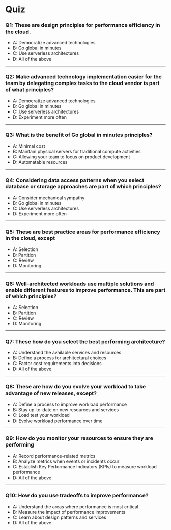 # Quiz

### Q1: These are design principles for performance efficiency in the cloud.
- A: Democratize advanced technologies
- B: Go global in minutes
- C: Use serverless architectures
- D: All of the above
---

### Q2: Make advanced technology implementation easier for the team by delegating complex tasks to the cloud vendor is part of what principles?
- A: Democratize advanced technologies
- B: Go global in minutes
- C: Use serverless architectures
- D: Experiment more often
---

### Q3: What is the benefit of Go global in minutes principles?
- A: Minimal cost
- B: Maintain physical servers for traditional compute activities
- C: Allowing your team to focus on product development 
- D: Automatable resources
---

### Q4: Considering data access patterns when you select database or storage approaches are part of which principles?
- A: Consider mechanical sympathy
- B: Go global in minutes
- C: Use serverless architectures
- D: Experiment more often
---

### Q5: These are best practice areas for performance efficiency in the cloud, except
- A: Selection
- B: Partition
- C: Review
- D: Monitoring
---

### Q6: Well-architected workloads use multiple solutions and enable different features to improve performance. This are part of which principles? 
- A: Selection
- B: Partition
- C: Review
- D: Monitoring
---

### Q7: These how do you select the best performing architecture?
- A: Understand the available services and resources
- B: Define a process for architectural choices
- C: Factor cost requirements into decisions
- D: All of the above.
---

### Q8: These are how do you evolve your workload to take advantage of new releases, except?
- A: Define a process to improve workload performance
- B: Stay up-to-date on new resources and services
- C: Load test your workload
- D: Evolve workload performance over time
---

### Q9: How do you monitor your resources to ensure they are performing
- A: Record performance-related metrics
- B: Analyze metrics when events or incidents occur
- C: Establish Key Performance Indicators (KPIs) to measure workload performance
- D: All of the above
--- 

### Q10: How do you use tradeoffs to improve performance?

- A: Understand the areas where performance is most critical
- B: Measure the impact of performance improvements
- C: Learn about design patterns and services
- D: All of the above
